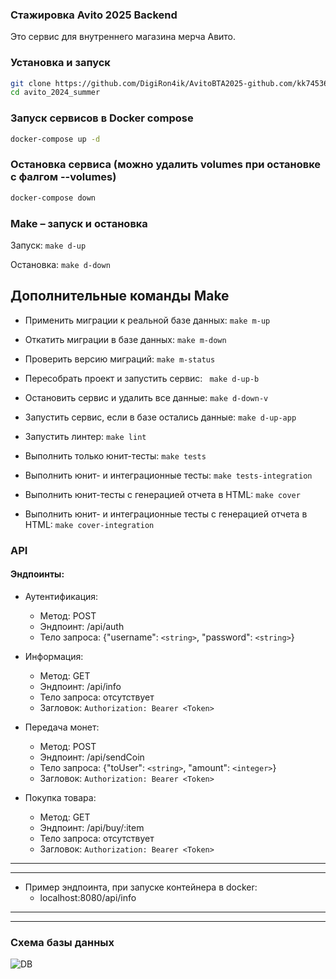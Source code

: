 ### Стажировка Avito 2025 Backend

Это сервис для внутреннего магазина мерча Авито.


### Установка и запуск
```bash
git clone https://github.com/DigiRon4ik/AvitoBTA2025-github.com/kk7453603/avito_2024_summer.git
cd avito_2024_summer
```
### Запуск сервисов в Docker compose
```bash
docker-compose up -d
```

### Остановка сервиса (можно удалить volumes при остановке с фалгом --volumes)
```bash
docker-compose down
```


### Make – запуск и остановка
Запуск:
  ```make d-up```

Остановка:
  ```make d-down```

## Дополнительные команды Make

- Применить миграции к реальной базе данных:
  ```make m-up```

- Откатить миграции в базе данных:
  ```make m-down```

- Проверить версию миграций:
  ```make m-status```

- Пересобрать проект и запустить сервис:
 ``` make d-up-b```

- Остановить сервис и удалить все данные:
  ```make d-down-v```

- Запустить сервис, если в базе остались данные:
  ```make d-up-app```

- Запустить линтер:
  ```make lint```

- Выполнить только юнит-тесты:
  ```make tests```

- Выполнить юнит- и интеграционные тесты:
  ```make tests-integration```

- Выполнить юнит-тесты с генерацией отчета в HTML:
  ```make cover```

- Выполнить юнит- и интеграционные тесты с генерацией отчета в HTML:
  ```make cover-integration```

### API

#### Эндпоинты:
- Аутентификация:
  - Метод: POST
  - Эндпоинт: /api/auth
  - Тело запроса: {"username": ```<string>```, "password": ```<string>```}

- Информация:
  - Метод: GET
  - Эндпоинт: /api/info
  - Тело запроса: отсутствует
  - Загловок: ```Authorization: Bearer <Token>```

- Передача монет:
  - Метод: POST
  - Эндпоинт: /api/sendCoin
  - Тело запроса: {"toUser": ```<string>```, "amount": ```<integer>```}
  - Загловок: ```Authorization: Bearer <Token>```

- Покупка товара:
  - Метод: GET
  - Эндпоинт: /api/buy/:item
  - Тело запроса: отсутствует
  - Загловок: ```Authorization: Bearer <Token>```

---
---
- Пример эндпоинта, при запуске контейнера в docker:
  - localhost:8080/api/info
---
---

### Схема базы данных
![DB](images/image.png)